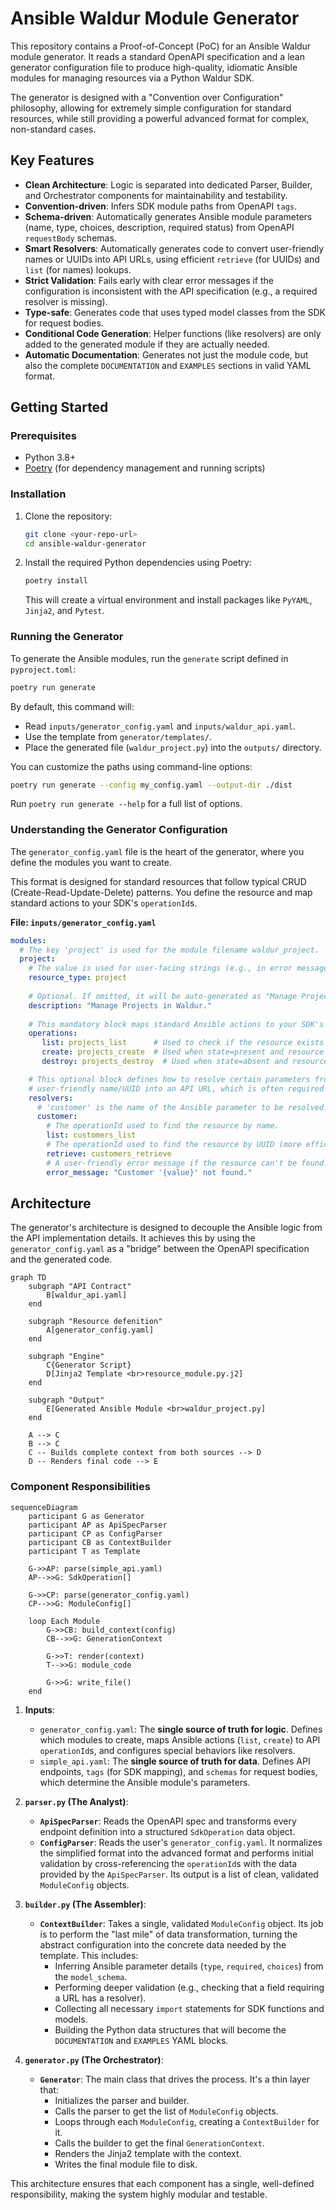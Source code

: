 # Ansible Waldur Module Generator

This repository contains a Proof-of-Concept (PoC) for an Ansible Waldur module generator. It reads a standard OpenAPI specification and a lean generator configuration file to produce high-quality, idiomatic Ansible modules for managing resources via a Python Waldur SDK.

The generator is designed with a "Convention over Configuration" philosophy, allowing for extremely simple configuration for standard resources, while still providing a powerful advanced format for complex, non-standard cases.

## Key Features

-   **Clean Architecture**: Logic is separated into dedicated Parser, Builder, and Orchestrator components for maintainability and testability.
-   **Convention-driven**: Infers SDK module paths from OpenAPI `tags`.
-   **Schema-driven**: Automatically generates Ansible module parameters (name, type, choices, description, required status) from OpenAPI `requestBody` schemas.
-   **Smart Resolvers**: Automatically generates code to convert user-friendly names or UUIDs into API URLs, using efficient `retrieve` (for UUIDs) and `list` (for names) lookups.
-   **Strict Validation**: Fails early with clear error messages if the configuration is inconsistent with the API specification (e.g., a required resolver is missing).
-   **Type-safe**: Generates code that uses typed model classes from the SDK for request bodies.
-   **Conditional Code Generation**: Helper functions (like resolvers) are only added to the generated module if they are actually needed.
-   **Automatic Documentation**: Generates not just the module code, but also the complete `DOCUMENTATION` and `EXAMPLES` sections in valid YAML format.

## Getting Started

### Prerequisites

-   Python 3.8+
-   [Poetry](https://python-poetry.org/docs/#installation) (for dependency management and running scripts)

### Installation

1.  Clone the repository:
    ```bash
    git clone <your-repo-url>
    cd ansible-waldur-generator
    ```

2.  Install the required Python dependencies using Poetry:
    ```bash
    poetry install
    ```
    This will create a virtual environment and install packages like `PyYAML`, `Jinja2`, and `Pytest`.

### Running the Generator

To generate the Ansible modules, run the `generate` script defined in `pyproject.toml`:

```bash
poetry run generate
```

By default, this command will:
-   Read `inputs/generator_config.yaml` and `inputs/waldur_api.yaml`.
-   Use the template from `generator/templates/`.
-   Place the generated file (`waldur_project.py`) into the `outputs/` directory.

You can customize the paths using command-line options:
```bash
poetry run generate --config my_config.yaml --output-dir ./dist
```
Run `poetry run generate --help` for a full list of options.

### Understanding the Generator Configuration

The `generator_config.yaml` file is the heart of the generator, where you define the modules you want to create.

This format is designed for standard resources that follow typical CRUD (Create-Read-Update-Delete) patterns. You define the resource and map standard actions to your SDK's `operationId`s.

**File: `inputs/generator_config.yaml`**
```yaml
modules:
  # The key 'project' is used for the module filename waldur_project.
  project:
    # The value is used for user-facing strings (e.g., in error messages).
    resource_type: project
    
    # Optional. If omitted, it will be auto-generated as "Manage Projects in Waldur."
    description: "Manage Projects in Waldur."
    
    # This mandatory block maps standard Ansible actions to your SDK's operationIds.
    operations:
       list: projects_list      # Used to check if the resource exists.
       create: projects_create  # Used when state=present and resource doesn't exist.
       destroy: projects_destroy  # Used when state=absent and resource exists.

    # This optional block defines how to resolve certain parameters from a
    # user-friendly name/UUID into an API URL, which is often required by the SDK.
    resolvers:
      # 'customer' is the name of the Ansible parameter to be resolved.
      customer:
        # The operationId used to find the resource by name.
        list: customers_list
        # The operationId used to find the resource by UUID (more efficient).
        retrieve: customers_retrieve
        # A user-friendly error message if the resource can't be found.
        error_message: "Customer '{value}' not found."
```

## Architecture

The generator's architecture is designed to decouple the Ansible logic from the API implementation details. It achieves this by using the `generator_config.yaml` as a "bridge" between the OpenAPI specification and the generated code.

```mermaid
graph TD
    subgraph "API Contract"
        B[waldur_api.yaml]
    end

    subgraph "Resource defenition"
        A[generator_config.yaml]
    end

    subgraph "Engine"
        C{Generator Script}
        D[Jinja2 Template <br>resource_module.py.j2]
    end

    subgraph "Output"
        E[Generated Ansible Module <br>waldur_project.py]
    end
    
    A --> C
    B --> C
    C -- Builds complete context from both sources --> D
    D -- Renders final code --> E
```

### Component Responsibilities


```mermaid
sequenceDiagram
    participant G as Generator
    participant AP as ApiSpecParser
    participant CP as ConfigParser
    participant CB as ContextBuilder
    participant T as Template
    
    G->>AP: parse(simple_api.yaml)
    AP-->>G: SdkOperation[]
    
    G->>CP: parse(generator_config.yaml)
    CP-->>G: ModuleConfig[]
    
    loop Each Module
        G->>CB: build_context(config)
        CB-->>G: GenerationContext
        
        G->>T: render(context)
        T-->>G: module_code
        
        G->>G: write_file()
    end
```

1.  **Inputs**:
    -   `generator_config.yaml`: The **single source of truth for logic**. Defines which modules to create, maps Ansible actions (`list`, `create`) to API `operationId`s, and configures special behaviors like resolvers.
    -   `simple_api.yaml`: The **single source of truth for data**. Defines API endpoints, `tags` (for SDK mapping), and `schemas` for request bodies, which determine the Ansible module's parameters.

2.  **`parser.py` (The Analyst)**:
    -   **`ApiSpecParser`**: Reads the OpenAPI spec and transforms every endpoint definition into a structured `SdkOperation` data object.
    -   **`ConfigParser`**: Reads the user's `generator_config.yaml`. It normalizes the simplified format into the advanced format and performs initial validation by cross-referencing the `operationId`s with the data provided by the `ApiSpecParser`. Its output is a list of clean, validated `ModuleConfig` objects.

3.  **`builder.py` (The Assembler)**:
    -   **`ContextBuilder`**: Takes a single, validated `ModuleConfig` object. Its job is to perform the "last mile" of data transformation, turning the abstract configuration into the concrete data needed by the template. This includes:
        -   Inferring Ansible parameter details (`type`, `required`, `choices`) from the `model_schema`.
        -   Performing deeper validation (e.g., checking that a field requiring a URL has a resolver).
        -   Collecting all necessary `import` statements for SDK functions and models.
        -   Building the Python data structures that will become the `DOCUMENTATION` and `EXAMPLES` YAML blocks.

4.  **`generator.py` (The Orchestrator)**:
    -   **`Generator`**: The main class that drives the process. It's a thin layer that:
        -   Initializes the parser and builder.
        -   Calls the parser to get the list of `ModuleConfig` objects.
        -   Loops through each `ModuleConfig`, creating a `ContextBuilder` for it.
        -   Calls the builder to get the final `GenerationContext`.
        -   Renders the Jinja2 template with the context.
        -   Writes the final module file to disk.

This architecture ensures that each component has a single, well-defined responsibility, making the system highly modular and testable.

